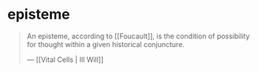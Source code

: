 # episteme

> An episteme, according to [[Foucault]], is the condition of possibility for thought within a given historical conjuncture.
> 
> &#x2014; [[Vital Cells | Ill Will]]

